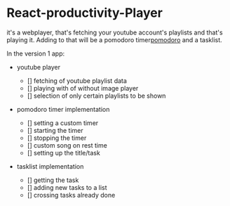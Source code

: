 # React-productivity-Player
it's a webplayer, that's fetching your youtube account's playlists and that's playing it. Adding to that will be a pomodoro timer[pomodoro](https://en.wikipedia.org/wiki/Pomodoro_Technique "pomodoro Timer explanation") and a tasklist. 

In the version 1 app:

- youtube player
    - [] fetching of youtube playlist data
    - [] playing with of without image player
    - [] selection of only certain playlists to be shown

- pomodoro timer implementation
    - [] setting a custom timer
    - [] starting the timer
    - [] stopping the timer
    - [] custom song on rest time
    - [] setting up the title/task

- tasklist implementation
    - [] getting the task
    - [] adding new tasks to a list
    - [] crossing tasks already done